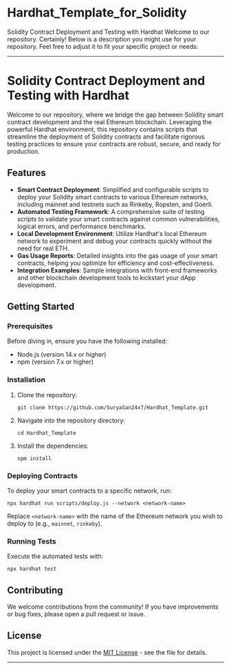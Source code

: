 # Hardhat_Template_for_Solidity
Solidity Contract Deployment and Testing with Hardhat Welcome to our repository.
Certainly! Below is a description you might use for your repository. Feel free to adjust it to fit your specific project or needs:

---

# Solidity Contract Deployment and Testing with Hardhat

Welcome to our repository, where we bridge the gap between Solidity smart contract development and the real Ethereum blockchain. Leveraging the powerful Hardhat environment, this repository contains scripts that streamline the deployment of Solidity contracts and facilitate rigorous testing practices to ensure your contracts are robust, secure, and ready for production.

## Features

- **Smart Contract Deployment**: Simplified and configurable scripts to deploy your Solidity smart contracts to various Ethereum networks, including mainnet and testnets such as Rinkeby, Ropsten, and Goerli.
- **Automated Testing Framework**: A comprehensive suite of testing scripts to validate your smart contracts against common vulnerabilities, logical errors, and performance benchmarks.
- **Local Development Environment**: Utilize Hardhat's local Ethereum network to experiment and debug your contracts quickly without the need for real ETH.
- **Gas Usage Reports**: Detailed insights into the gas usage of your smart contracts, helping you optimize for efficiency and cost-effectiveness.
- **Integration Examples**: Sample integrations with front-end frameworks and other blockchain development tools to kickstart your dApp development.

## Getting Started

### Prerequisites

Before diving in, ensure you have the following installed:
- Node.js (version 14.x or higher)
- npm (version 7.x or higher)

### Installation

1. Clone the repository:
   ```
   git clone https://github.com/SuryaSan24x7/Hardhat_Template.git
   ```
2. Navigate into the repository directory:
   ```
   cd Hardhat_Template
   ```
3. Install the dependencies:
   ```
   npm install
   ```

### Deploying Contracts

To deploy your smart contracts to a specific network, run:
```
npx hardhat run scripts/deploy.js --network <network-name>
```
Replace `<network-name>` with the name of the Ethereum network you wish to deploy to (e.g., `mainnet`, `rinkeby`).

### Running Tests

Execute the automated tests with:
```
npx hardhat test
```

## Contributing

We welcome contributions from the community! If you have improvements or bug fixes, please open a pull request or issue.

## License

This project is licensed under the [MIT License](./LICENSE.md) - see the file for details.

---

